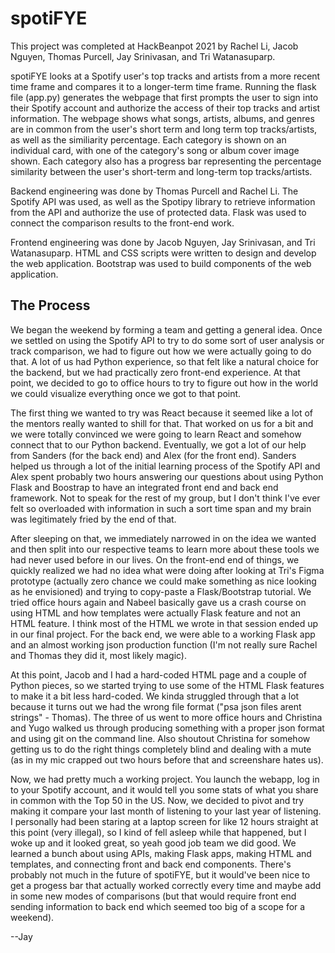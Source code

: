 # spotiFYE

This project was completed at HackBeanpot 2021 by Rachel Li, Jacob Nguyen, Thomas Purcell, Jay Srinivasan, and Tri Watanasuparp.

spotiFYE looks at a Spotify user's top tracks and artists from a more recent time frame and compares it to a longer-term time frame. Running the flask file (app.py) generates the webpage that first prompts the user to sign into their Spotify account and authorize the access of their top tracks and artist information. The webpage shows what songs, artists, albums, and genres are in common from the user's short term and long term top tracks/artists, as well as the similiarity percentage. Each category is shown on an individual card, with one of the category's song or album cover image shown. Each category also has a progress bar representing the percentage similarity between the user's short-term and long-term top tracks/artists.

Backend engineering was done by Thomas Purcell and Rachel Li. The Spotify API was used, as well as the Spotipy library to retrieve information from the API and authorize the use of protected data. Flask was used to connect the comparison results to the front-end work.

Frontend engineering was done by Jacob Nguyen, Jay Srinivasan, and Tri Watanasuparp. HTML and CSS scripts were written to design and develop the web application. Bootstrap was used to build components of the web application. 

## The Process
We began the weekend by forming a team and getting a general idea. Once we settled on using the Spotify API to try to do
some sort of user analysis or track comparison, we had to figure out how we were actually going to do that. A lot of us
had Python experience, so that felt like a natural choice for the backend, but we had practically zero front-end
experience. At that point, we decided to go to office hours to try to figure out how in the world we could visualize
everything once we got to that point.

The first thing we wanted to try was React because it seemed like a lot of the mentors really wanted to shill for that.
That worked on us for a bit and we were totally convinced we were going to learn React and somehow connect that to our
Python backend. Eventually, we got a lot of our help from Sanders (for the back end) and Alex (for the front end).
Sanders helped us through a lot of the initial learning process of the Spotify API and Alex spent probably two hours
answering our questions about using Python Flask and Boostrap to have an integrated front end and back end framework.
Not to speak for the rest of my group, but I don't think I've ever felt so overloaded with information in such a sort
time span and my brain was legitimately fried by the end of that.

After sleeping on that, we immediately narrowed in on the idea we wanted and then split into our respective teams to
learn more about these tools we had never used before in our lives. On the front-end end of things, we quickly realized
we had no idea what were doing after looking at Tri's Figma prototype (actually zero chance we could make something as
nice looking as he envisioned) and trying to copy-paste a Flask/Bootstrap tutorial. We tried office hours again and
Nabeel basically gave us a crash course on using HTML and how templates were actually Flask feature and not an HTML
feature. I think most of the HTML we wrote in that session ended up in our final project. For the back end, we were
able to a working Flask app and an almost working json production function (I'm not really sure Rachel and Thomas
they did it, most likely magic).

At this point, Jacob and I had a hard-coded HTML page and a couple of Python pieces, so we started trying to use some of
the HTML Flask features to make it a bit less hard-coded. We kinda struggled through that a lot because it turns out we
had the wrong file format ("psa json files arent strings" - Thomas). The three of us went to more office hours and
Christina and Yugo walked us through producing something with a proper json format and using git on the command line.
Also shoutout Christina for somehow getting us to do the right things completely blind and dealing with a mute
(as in my mic crapped out two hours before that and screenshare hates us).

Now, we had pretty much a working project. You launch the webapp, log in to your Spotify account, and it would tell you
some stats of what you share in common with the Top 50 in the US. Now, we decided to pivot and try making it compare
your last month of listening to your last year of listening. I personally had been staring at a laptop screen for like
12 hours straight at this point (very illegal), so I kind of fell asleep while that happened, but I woke up and it
looked great, so yeah good job team we did good. We learned a bunch about using APIs, making Flask apps, making HTML and 
templates, and connecting front and back end components. There's probably not much in the future of spotiFYE, but it 
would've been nice to get a progess bar that actually worked correctly every time and maybe add in some new modes of 
comparisons (but that would require front end sending information to back end which seemed too big of a scope for a weekend).

--Jay
